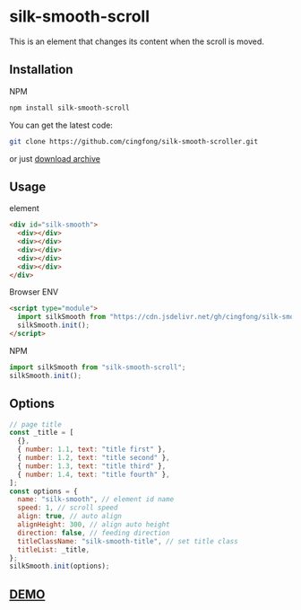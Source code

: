 # silk-smooth-scroll

This is an element that changes its content when the scroll is moved.

## Installation

NPM

```bash
npm install silk-smooth-scroll
```

You can get the latest code:

```bash
git clone https://github.com/cingfong/silk-smooth-scroller.git
```

or just [download archive](https://github.com/cingfong/silk-smooth-scroller/archive/refs/heads/master.zip)

## Usage

element

```html
<div id="silk-smooth">
  <div></div>
  <div></div>
  <div></div>
  <div></div>
  <div></div>
</div>
```

Browser ENV

```html
<script type="module">
  import silkSmooth from "https://cdn.jsdelivr.net/gh/cingfong/silk-smooth-scroller/silk-smooth.js";
  silkSmooth.init();
</script>
```

NPM

```javascript
import silkSmooth from "silk-smooth-scroll";
silkSmooth.init();
```

## Options

```javascript
// page title
const _title = [
  {},
  { number: 1.1, text: "title first" },
  { number: 1.2, text: "title second" },
  { number: 1.3, text: "title third" },
  { number: 1.4, text: "title fourth" },
];
const options = {
  name: "silk-smooth", // element id name
  speed: 1, // scroll speed
  align: true, // auto align
  alignHeight: 300, // align auto height
  direction: false, // feeding direction
  titleClassName: "silk-smooth-title", // set title class
  titleList: _title,
};
silkSmooth.init(options);
```

## [DEMO](https://jsfiddle.net/cingfong/r0ubmt3h/3/)
